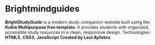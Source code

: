# Brightmindguides
**BrightStudyGuide** is a modern study companion website built using the **Kubio Multipurpose free template**. It provides students with organized, accessible study resources in a clean, responsive design.    Technologies: **HTML5**, **CSS3**, **JavaScript**     **Created by Leul Ayfokru**
